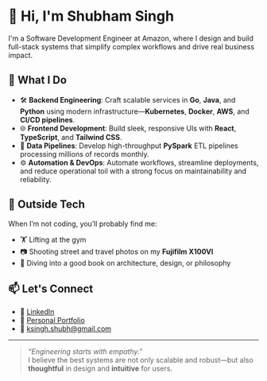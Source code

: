 # 👋 Hi, I'm Shubham Singh

I'm a Software Development Engineer at Amazon, where I design and build full-stack systems that simplify complex workflows and drive real business impact.


## 🚀 What I Do

- 🛠 **Backend Engineering**: Craft scalable services in **Go**, **Java**, and **Python** using modern infrastructure—**Kubernetes**, **Docker**, **AWS**, and **CI/CD pipelines**.
- 🌐 **Frontend Development**: Build sleek, responsive UIs with **React**, **TypeScript**, and **Tailwind CSS**.
- 🔁 **Data Pipelines**: Develop high-throughput **PySpark** ETL pipelines processing millions of records monthly.
- ⚙️ **Automation & DevOps**: Automate workflows, streamline deployments, and reduce operational toil with a strong focus on maintainability and reliability.


## 📸 Outside Tech

When I’m not coding, you’ll probably find me:
- 🏋️ Lifting at the gym
- 📷 Shooting street and travel photos on my **Fujifilm X100VI**
- 📖 Diving into a good book on architecture, design, or philosophy


## 📫 Let's Connect

- 💼 [LinkedIn](https://www.linkedin.com/in/shusingh/)
- 🧠 [Personal Portfolio](https://shusingh.github.io/)
- 📧 ksingh.shubh@gmail.com

---

> *“Engineering starts with empathy.”*  
> I believe the best systems are not only scalable and robust—but also **thoughtful** in design and **intuitive** for users.
